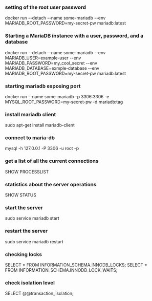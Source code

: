 ### setting of the root user password
docker run --detach --name some-mariadb --env MARIADB_ROOT_PASSWORD=my-secret-pw  mariadb:latest

### Starting a MariaDB instance with a user, password, and a database
docker run --detach --name some-mariadb --env MARIADB_USER=example-user --env MARIADB_PASSWORD=my_cool_secret --env MARIADB_DATABASE=exmple-database --env MARIADB_ROOT_PASSWORD=my-secret-pw  mariadb:latest

### starting mariadb exposing port
docker run --name some-mariadb -p 3306:3306 -e MYSQL_ROOT_PASSWORD=my-secret-pw -d mariadb:tag

### install mariadb client
sudo apt-get install mariadb-client

### connect to maria-db
mysql -h 127.0.0.1 -P 3306 -u root -p

### get a list of all the current connections
SHOW PROCESSLIST

### statistics about the server operations
SHOW STATUS 

### start the server
sudo service mariadb start

### restart the server
sudo service mariadb restart

### checking locks
SELECT * FROM INFORMATION_SCHEMA.INNODB_LOCKS;
SELECT * FROM INFORMATION_SCHEMA.INNODB_LOCK_WAITS;

### check isolation level
SELECT @@transaction_isolation;
